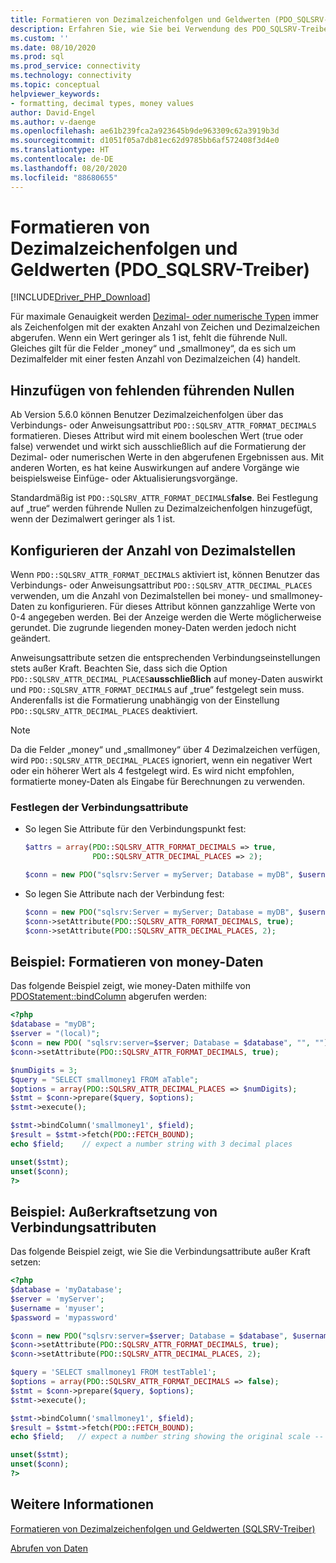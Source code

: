 ```yaml
---
title: Formatieren von Dezimalzeichenfolgen und Geldwerten (PDO_SQLSRV-Treiber)
description: Erfahren Sie, wie Sie bei Verwendung des PDO_SQLSRV-Treibers die Attribute PDO::SQLSRV_ATTR_FORMAT_DECIMALS und SQLSRV_ATTR_DECIMAL_PLACES verwenden, um Dezimal- oder Geldwerte zu formatieren.
ms.custom: ''
ms.date: 08/10/2020
ms.prod: sql
ms.prod_service: connectivity
ms.technology: connectivity
ms.topic: conceptual
helpviewer_keywords:
- formatting, decimal types, money values
author: David-Engel
ms.author: v-daenge
ms.openlocfilehash: ae61b239fca2a923645b9de963309c62a3919b3d
ms.sourcegitcommit: d1051f05a7db81ec62d9785bb6af572408f3d4e0
ms.translationtype: HT
ms.contentlocale: de-DE
ms.lasthandoff: 08/20/2020
ms.locfileid: "88680655"
---
```

# <a name="formatting-decimal-strings-and-money-values-pdo_sqlsrv-driver"></a>Formatieren von Dezimalzeichenfolgen und Geldwerten (PDO_SQLSRV-Treiber)
[!INCLUDE[Driver_PHP_Download](../../includes/driver_php_download.md)]

Für maximale Genauigkeit werden [Dezimal- oder numerische Typen](https://docs.microsoft.com/sql/t-sql/data-types/decimal-and-numeric-transact-sql) immer als Zeichenfolgen mit der exakten Anzahl von Zeichen und Dezimalzeichen abgerufen. Wenn ein Wert geringer als 1 ist, fehlt die führende Null. Gleiches gilt für die Felder „money“ und „smallmoney“, da es sich um Dezimalfelder mit einer festen Anzahl von Dezimalzeichen (4) handelt.

## <a name="add-leading-zeroes-if-missing"></a>Hinzufügen von fehlenden führenden Nullen
Ab Version 5.6.0 können Benutzer Dezimalzeichenfolgen über das Verbindungs- oder Anweisungsattribut `PDO::SQLSRV_ATTR_FORMAT_DECIMALS` formatieren. Dieses Attribut wird mit einem booleschen Wert (true oder false) verwendet und wirkt sich ausschließlich auf die Formatierung der Dezimal- oder numerischen Werte in den abgerufenen Ergebnissen aus. Mit anderen Worten, es hat keine Auswirkungen auf andere Vorgänge wie beispielsweise Einfüge- oder Aktualisierungsvorgänge.

Standardmäßig ist `PDO::SQLSRV_ATTR_FORMAT_DECIMALS`**false**. Bei Festlegung auf „true“ werden führende Nullen zu Dezimalzeichenfolgen hinzugefügt, wenn der Dezimalwert geringer als 1 ist.

## <a name="configure-number-of-decimal-places"></a>Konfigurieren der Anzahl von Dezimalstellen
Wenn `PDO::SQLSRV_ATTR_FORMAT_DECIMALS` aktiviert ist, können Benutzer das Verbindungs- oder Anweisungsattribut `PDO::SQLSRV_ATTR_DECIMAL_PLACES` verwenden, um die Anzahl von Dezimalstellen bei money- und smallmoney-Daten zu konfigurieren. Für dieses Attribut können ganzzahlige Werte von 0-4 angegeben werden. Bei der Anzeige werden die Werte möglicherweise gerundet. Die zugrunde liegenden money-Daten werden jedoch nicht geändert.

Anweisungsattribute setzen die entsprechenden Verbindungseinstellungen stets außer Kraft. Beachten Sie, dass sich die Option `PDO::SQLSRV_ATTR_DECIMAL_PLACES`**ausschließlich** auf money-Daten auswirkt und `PDO::SQLSRV_ATTR_FORMAT_DECIMALS` auf „true“ festgelegt sein muss. Anderenfalls ist die Formatierung unabhängig von der Einstellung `PDO::SQLSRV_ATTR_DECIMAL_PLACES` deaktiviert.

> [!NOTE]
> Da die Felder „money“ und „smallmoney“ über 4 Dezimalzeichen verfügen, wird `PDO::SQLSRV_ATTR_DECIMAL_PLACES` ignoriert, wenn ein negativer Wert oder ein höherer Wert als 4 festgelegt wird. Es wird nicht empfohlen, formatierte money-Daten als Eingabe für Berechnungen zu verwenden.

### <a name="to-set-the-connection-attributes"></a>Festlegen der Verbindungsattribute

-   So legen Sie Attribute für den Verbindungspunkt fest:

    ```php
    $attrs = array(PDO::SQLSRV_ATTR_FORMAT_DECIMALS => true,
                   PDO::SQLSRV_ATTR_DECIMAL_PLACES => 2);

    $conn = new PDO("sqlsrv:Server = myServer; Database = myDB", $username, $password, $attrs);
    ```

-   So legen Sie Attribute nach der Verbindung fest:

    ```php
    $conn = new PDO("sqlsrv:Server = myServer; Database = myDB", $username, $password);
    $conn->setAttribute(PDO::SQLSRV_ATTR_FORMAT_DECIMALS, true);
    $conn->setAttribute(PDO::SQLSRV_ATTR_DECIMAL_PLACES, 2);
    ```

## <a name="example---format-money-data"></a>Beispiel: Formatieren von money-Daten
Das folgende Beispiel zeigt, wie money-Daten mithilfe von [PDOStatement::bindColumn](../../connect/php/pdostatement-bindcolumn.md) abgerufen werden:

```php
<?php
$database = "myDB";
$server = "(local)";
$conn = new PDO( "sqlsrv:server=$server; Database = $database", "", "");
$conn->setAttribute(PDO::SQLSRV_ATTR_FORMAT_DECIMALS, true);

$numDigits = 3;
$query = "SELECT smallmoney1 FROM aTable";
$options = array(PDO::SQLSRV_ATTR_DECIMAL_PLACES => $numDigits);
$stmt = $conn->prepare($query, $options);
$stmt->execute();

$stmt->bindColumn('smallmoney1', $field);
$result = $stmt->fetch(PDO::FETCH_BOUND);
echo $field;    // expect a number string with 3 decimal places

unset($stmt);
unset($conn);
?>
```

## <a name="example---override-connection-attributes"></a>Beispiel: Außerkraftsetzung von Verbindungsattributen
Das folgende Beispiel zeigt, wie Sie die Verbindungsattribute außer Kraft setzen:

```php
<?php
$database = 'myDatabase';
$server = 'myServer';
$username = 'myuser';
$password = 'mypassword'

$conn = new PDO("sqlsrv:server=$server; Database = $database", $username, $password);
$conn->setAttribute(PDO::SQLSRV_ATTR_FORMAT_DECIMALS, true);
$conn->setAttribute(PDO::SQLSRV_ATTR_DECIMAL_PLACES, 2);

$query = 'SELECT smallmoney1 FROM testTable1';
$options = array(PDO::SQLSRV_ATTR_FORMAT_DECIMALS => false);
$stmt = $conn->prepare($query, $options);
$stmt->execute();

$stmt->bindColumn('smallmoney1', $field);
$result = $stmt->fetch(PDO::FETCH_BOUND);  
echo $field;   // expect a number string showing the original scale -- 4 decimal places

unset($stmt);
unset($conn);
?>
```

## <a name="see-also"></a>Weitere Informationen
[Formatieren von Dezimalzeichenfolgen und Geldwerten (SQLSRV-Treiber)](../../connect/php/formatting-decimals-sqlsrv-driver.md)

[Abrufen von Daten](../../connect/php/retrieving-data.md)
